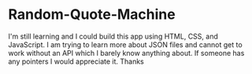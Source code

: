 # Random-Quote-Machine
I'm still learning and I could build this app using HTML, CSS, and JavaScript. I am trying to learn more about JSON files and cannot get to work without an API which I barely know anything about. If someone has any pointers I would appreciate it. Thanks
